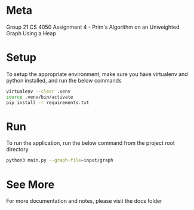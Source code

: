 # Meta
Group 21 CS 4050 Assignment 4 - Prim's Algorithm on an Unweighted Graph Using a Heap

# Setup

To setup the appropriate environment, make sure you have virtualenv and python installed, and run the below commands
```bash
virtualenv --clear .venv
source .venv/bin/activate 
pip install -r requirements.txt
```

# Run

To run the application, run the below command from the project root directory
```bash
python3 main.py --graph-file=input/graph
```

# See More

For more documentation and notes, please visit the docs folder
